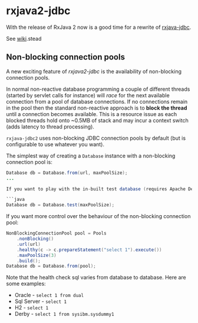# rxjava2-jdbc

With the release of RxJava 2 now is a good time for a rewrite of [rxjava-jdbc](https://github.com/davidmoten/rxjava-jdbc). 

See [wiki](https://github.com/davidmoten/rxjava2-jdbc/wiki).stead

Non-blocking connection pools
-------------------------------
A new exciting feature of *rxjava2-jdbc* is the availability of non-blocking connection pools. 

In normal non-reactive database programming a couple of different threads (started by servlet calls for instance) will *race* for the next available connection from a pool of database connections. If no connections remain in the pool then the standard non-reactive approach is to **block the thread** until a connection becomes available. This is a resource issue as each blocked threads hold onto ~0.5MB of stack and may incur a context switch (adds latency to thread processing).

`rxjava-jdbc2` uses non-blocking JDBC connection pools by default (but is configurable to use whatever you want). 

The simplest way of creating a `Database` instance with a non-blocking connection pool is:

```java
Database db = Database.from(url, maxPoolSize);
...

If you want to play with the in-built test database (requires Apache Derby dependency) then:

```java
Database db = Database.test(maxPoolSize);

```
If you want more control over the behaviour of the non-blocking connection pool:

```java
NonBlockingConnectionPool pool = Pools
    .nonBlocking()
    .url(url)
    .healthy(c -> c.prepareStatement("select 1").execute())
    .maxPoolSize(3)
    .build();
Database db = Database.from(pool);
```

Note that the health check sql varies from database to database. Here are some examples:

* Oracle - `select 1 from dual`
* Sql Server - `select 1`
* H2 - `select 1`
* Derby - `select 1 from sysibm.sysdummy1`


